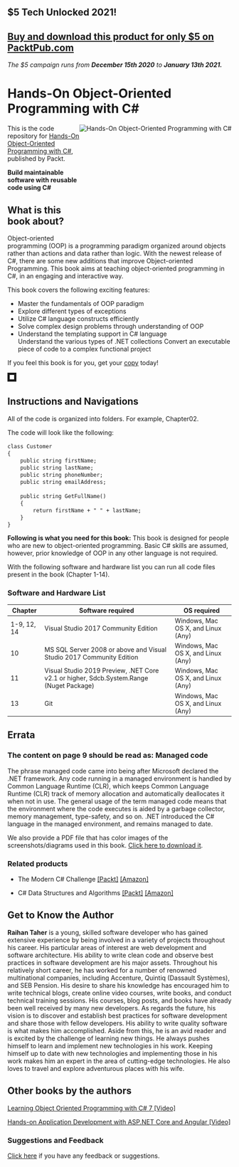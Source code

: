## $5 Tech Unlocked 2021!
[Buy and download this product for only $5 on PacktPub.com](https://www.packtpub.com/)
-----
*The $5 campaign         runs from __December 15th 2020__ to __January 13th 2021.__*

# Hands-On Object-Oriented Programming with C#

<a href="https://www.packtpub.com/application-development/object-oriented-programming-c-7?utm_source=github&utm_medium=repository&utm_campaign=9781788296229 "><img src="https://www.packtpub.com/sites/default/files/B07306.png" alt="Hands-On Object-Oriented Programming with C#" height="256px" align="right"></a>

This is the code repository for [Hands-On Object-Oriented Programming with C#](https://www.packtpub.com/application-development/object-oriented-programming-c-7?utm_source=github&utm_medium=repository&utm_campaign=9781788296229), published by Packt.

**Build maintainable software with reusable code using C#**

## What is this book about?
Object-oriented programming (OOP) is a programming paradigm organized around objects rather than actions and data rather than logic. With the newest release of C#, there are some new additions that improve Object-oriented Programming. This book aims at teaching object-oriented programming in C#, in an engaging and interactive way.

This book covers the following exciting features:
* Master the fundamentals of OOP paradigm 
* Explore different types of exceptions 
* Utilize C# language constructs efficiently 
* Solve complex design problems through understanding of OOP 
* Understand the templating support in C# language  
Understand the various types of .NET collections 
Convert an executable piece of code to a complex functional project 

If you feel this book is for you, get your [copy](https://www.amazon.com/dp/1788296222) today!

<a href="https://www.packtpub.com/?utm_source=github&utm_medium=banner&utm_campaign=GitHubBanner"><img src="https://raw.githubusercontent.com/PacktPublishing/GitHub/master/GitHub.png" 
alt="https://www.packtpub.com/" border="5" /></a>

## Instructions and Navigations
All of the code is organized into folders. For example, Chapter02.

The code will look like the following:
```
class Customer
{
    public string firstName;
    public string lastName;
    public string phoneNumber;
    public string emailAddress;

    public string GetFullName()
    {
        return firstName + " " + lastName;
    }
}
```

**Following is what you need for this book:**
This book is designed for people who are new to object-oriented programming. Basic C# skills are assumed, however, prior knowledge of OOP in any other language is not required.

With the following software and hardware list you can run all code files present in the book (Chapter 1-14).
### Software and Hardware List
| Chapter | Software required | OS required |
| -------- | ------------------------------------ | ----------------------------------- |
| 1-9, 12, 14 | Visual Studio 2017 Community Edition | Windows, Mac OS X, and Linux (Any) |
| 10 | MS SQL Server 2008 or above and Visual Studio 2017 Community Edition | Windows, Mac OS X, and Linux (Any) |
| 11 | Visual Studio 2019 Preview, .NET Core v2.1 or higher, Sdcb.System.Range (Nuget Package) | Windows, Mac OS X, and Linux (Any) |
| 13 | Git | Windows, Mac OS X, and Linux (Any) |

## Errata
### The content on page 9 should be read as: Managed code
The phrase managed code came into being after Microsoft declared the .NET framework. Any code running in a managed environment is handled by Common Language Runtime (CLR), which keeps Common Language Runtime (CLR) track of memory allocation and automatically deallocates it when not in use. The general usage of the term managed code means that the environment where the code executes is aided by a garbage collector, memory management, type-safety, and so on. .NET introduced the C# language in the managed environment, and remains managed to date.


We also provide a PDF file that has color images of the screenshots/diagrams used in this book. [Click here to download it](https://www.packtpub.com/sites/default/files/downloads/9781788296229_ColorImages.pdf).

### Related products
* The Modern C# Challenge [[Packt]](https://www.packtpub.com/application-development/modern-c-challenge-0?utm_source=github&utm_medium=repository&utm_campaign=9781789535426) [[Amazon]](https://www.amazon.com/dp/1789535425)

* C# Data Structures and Algorithms [[Packt]](https://www.packtpub.com/application-development/c-data-structures-and-algorithms-0?utm_source=github&utm_medium=repository&utm_campaign=9781788833738) [[Amazon]](https://www.amazon.com/dp/1788833732)

## Get to Know the Author
**Raihan Taher**
is a young, skilled software developer who has gained extensive experience by being involved in a variety of projects throughout his career. His particular areas of interest are web development and software architecture. His ability to write clean code and observe best practices in software development are his major assets. Throughout his relatively short career, he has worked for a number of renowned multinational companies, including Accenture, Quintiq (Dassault Systèmes), and SEB Pension. His desire to share his knowledge has encouraged him to write technical blogs, create online video courses, write books, and conduct technical training sessions. His courses, blog posts, and books have already been well received by many new developers. As regards the future, his vision is to discover and establish best practices for software development and share those with fellow developers. His ability to write quality software is what makes him accomplished. Aside from this, he is an avid reader and is excited by the challenge of learning new things. He always pushes himself to learn and implement new technologies in his work. Keeping himself up to date with new technologies and implementing those in his work makes him an expert in the area of cutting-edge technologies. He also loves to travel and explore adventurous places with his wife.

## Other books by the authors
[Learning Object Oriented Programming with C# 7 [Video]](https://www.packtpub.com/application-development/learning-object-oriented-programming-c-7-video?utm_source=github&utm_medium=repository&utm_campaign=9781788296076)

[Hands-on Application Development with ASP.NET Core and Angular [Video]](https://www.packtpub.com/web-development/hands-application-development-aspnet-core-and-angular-video?utm_source=github&utm_medium=repository&utm_campaign=9781788290449)

### Suggestions and Feedback
[Click here](https://docs.google.com/forms/d/e/1FAIpQLSdy7dATC6QmEL81FIUuymZ0Wy9vH1jHkvpY57OiMeKGqib_Ow/viewform) if you have any feedback or suggestions.


